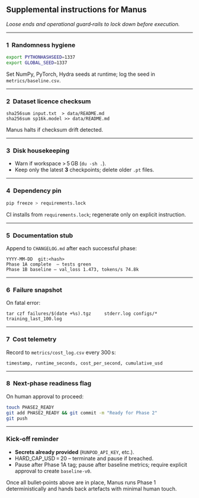 ## Supplemental instructions for Manus  
*Loose ends and operational guard‑rails to lock down before execution.*

---

### 1  Randomness hygiene
```bash
export PYTHONHASHSEED=1337
export GLOBAL_SEED=1337
```
Set NumPy, PyTorch, Hydra seeds at runtime; log the seed in `metrics/baseline.csv`.

---

### 2  Dataset licence checksum
```
sha256sum input.txt  > data/README.md
sha256sum sp16k.model >> data/README.md
```
Manus halts if checksum drift detected.

---

### 3  Disk housekeeping
* Warn if workspace > 5 GB (`du -sh .`).
* Keep only the latest **3** checkpoints; delete older `.pt` files.

---

### 4  Dependency pin
```bash
pip freeze > requirements.lock
```
CI installs from `requirements.lock`; regenerate only on explicit instruction.

---

### 5  Documentation stub
Append to `CHANGELOG.md` after each successful phase:

```
YYYY‑MM‑DD  git:<hash>
Phase 1A complete  – tests green
Phase 1B baseline – val_loss 1.473, tokens/s 74.8k
```

---

### 6  Failure snapshot
On fatal error:

```
tar czf failures/$(date +%s).tgz     stderr.log configs/* training_last_100.log
```

---

### 7  Cost telemetry
Record to `metrics/cost_log.csv` every 300 s:

```
timestamp, runtime_seconds, cost_per_second, cumulative_usd
```

---

### 8  Next‑phase readiness flag
On human approval to proceed:

```bash
touch PHASE2_READY
git add PHASE2_READY && git commit -m "Ready for Phase 2"
git push
```

---

### Kick‑off reminder

* **Secrets already provided** (`RUNPOD_API_KEY`, etc.).  
* HARD_CAP_USD = 20 – terminate and pause if breached.  
* Pause after Phase 1A tag; pause after baseline metrics; require explicit approval to create `baseline-v0`.

Once all bullet‑points above are in place, Manus runs Phase 1 deterministically and hands back artefacts with minimal human touch.  
